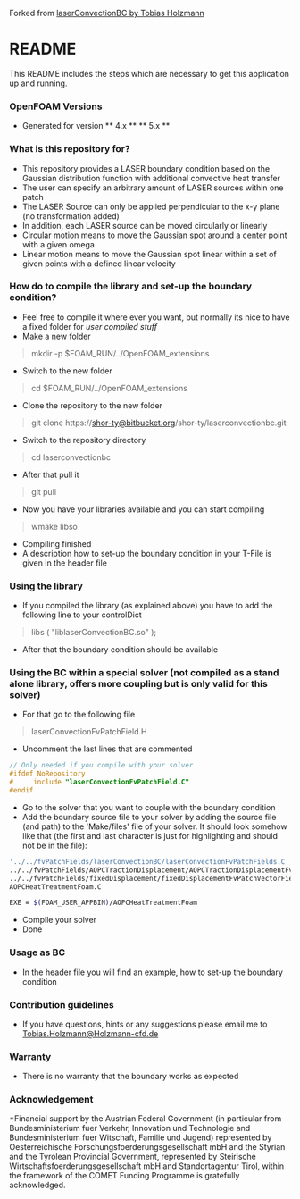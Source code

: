 Forked from [laserConvectionBC by Tobias Holzmann](https://bitbucket.org/shor-ty/laserconvectionbc/src)

# README #

This README includes the steps which are necessary to get this application up and running.

### OpenFOAM Versions ###
* Generated for version
** 4.x **
** 5.x **

### What is this repository for? ###
* This repository provides a LASER boundary condition based on the Gaussian distribution function with additional convective heat transfer
* The user can specify an arbitrary amount of LASER sources within one patch
* The LASER Source can only be applied perpendicular to the x-y plane (no transformation added)
* In addition, each LASER source can be moved circularly or linearly
* Circular motion means to move the Gaussian spot around a center point with a given omega
* Linear motion means to move the Gaussian spot linear within a set of given points with a defined linear velocity

### How do to compile the library and set-up the boundary condition? ###
* Feel free to compile it where ever you want, but normally its nice to have a fixed folder for _user compiled stuff_
* Make a new folder
> mkdir -p $FOAM_RUN/../OpenFOAM_extensions
* Switch to the new folder
> cd $FOAM_RUN/../OpenFOAM_extensions
* Clone the repository to the new folder
> git clone https://shor-ty@bitbucket.org/shor-ty/laserconvectionbc.git
* Switch to the repository directory
> cd laserconvectionbc
* After that pull it
> git pull
* Now you have your libraries available and you can start compiling
> wmake libso
* Compiling finished
* A description how to set-up the boundary condition in your T-File is given in the header file

### Using the library ###
* If you compiled the library (as explained above) you have to add the following line to your controlDict
> libs ( "liblaserConvectionBC.so" );
* After that the boundary condition should be available

### Using the BC within a special solver (not compiled as a stand alone library, offers more coupling but is only valid for this solver)
* For that go to the following file
> laserConvectionFvPatchField.H
* Uncomment the last lines that are commented
```C++
// Only needed if you compile with your solver
#ifdef NoRepository
#     include "laserConvectionFvPatchField.C"
#endif
```
* Go to the solver that you want to couple with the boundary condition
* Add the boundary source file to your solver by adding the source file (and path) to the 'Make/files' file of your solver. It should look somehow like that (the first and last character is just for highlighting and should not be in the file):
```bash
'../../fvPatchFields/laserConvectionBC/laserConvectionFvPatchFields.C'
../../fvPatchFields/AOPCTractionDisplacement/AOPCTractionDisplacementFvPatchVectorField.C
../../fvPatchFields/fixedDisplacement/fixedDisplacementFvPatchVectorField.C
AOPCHeatTreatmentFoam.C

EXE = $(FOAM_USER_APPBIN)/AOPCHeatTreatmentFoam
```
* Compile your solver
* Done


### Usage as BC ###
* In the header file you will find an example, how to set-up the boundary condition

### Contribution guidelines ###
* If you have questions, hints or any suggestions please email me to Tobias.Holzmann@Holzmann-cfd.de

### Warranty ###
* There is no warranty that the boundary works as expected

### Acknowledgement ###
*Financial support by the Austrian Federal Government (in particular from Bundesministerium fuer Verkehr, Innovation und Technologie and Bundesministerium fuer Witschaft, Familie und Jugend) represented by Oesterreichische Forschungsfoerderungsgesellschaft mbH and the Styrian and the Tyrolean Provincial Government, represented by Steirische Wirtschaftsfoerderungsgesellschaft mbH and Standortagentur Tirol, within the framework of the COMET Funding Programme is gratefully acknowledged.
